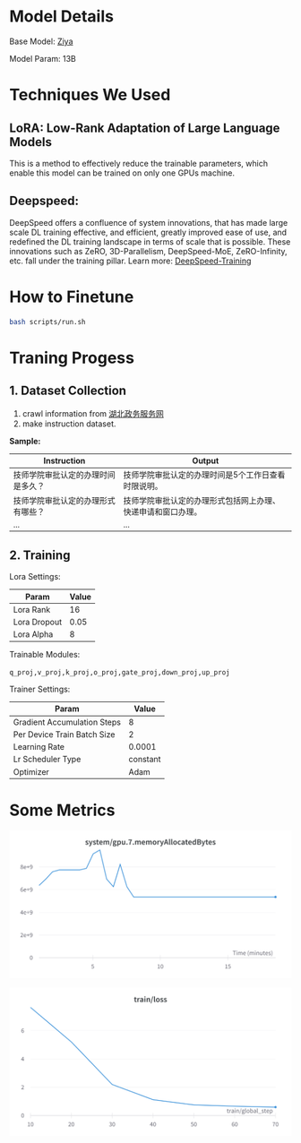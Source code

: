 # Model Details

Base Model: [Ziya](https://huggingface.co/IDEA-CCNL/Ziya-LLaMA-13B-v1)

Model Param: 13B

# Techniques We Used

## LoRA: Low-Rank Adaptation of Large Language Models

This is a method to effectively reduce the trainable parameters, which enable this model can be trained on only one GPUs machine.

## Deepspeed: 

DeepSpeed offers a confluence of system innovations, that has made large scale DL training effective, and efficient, greatly improved ease of use, and redefined the DL training landscape in terms of scale that is possible. These innovations such as ZeRO, 3D-Parallelism, DeepSpeed-MoE, ZeRO-Infinity, etc. fall under the training pillar. Learn more: [DeepSpeed-Training](https://www.deepspeed.ai/training/)

# How to Finetune

```bash
bash scripts/run.sh
```

# Traning Progess

## 1. Dataset Collection

1. crawl information from [湖北政务服务网](http://zwfw.hubei.gov.cn)
2. make instruction dataset.

**Sample:**

|Instruction|Output|
|---|---|
|技师学院审批认定的办理时间是多久？|技师学院审批认定的办理时间是5个工作日查看时限说明。|
|技师学院审批认定的办理形式有哪些？|技师学院审批认定的办理形式包括网上办理、快递申请和窗口办理。|
|...|...|

## 2. Training

Lora Settings:

|Param| Value |
|---|---|
|Lora Rank|16|
|Lora Dropout|0.05|
|Lora Alpha|8|

Trainable Modules:

`q_proj,v_proj,k_proj,o_proj,gate_proj,down_proj,up_proj`

Trainer Settings:

|Param| Value |
|---|---|
|Gradient Accumulation Steps|8|
|Per Device Train Batch Size|2|
|Learning Rate|0.0001|
|Lr Scheduler Type|constant|
|Optimizer|Adam|

# Some Metrics

![](assets/gpu.png)

![](assets/loss.png)